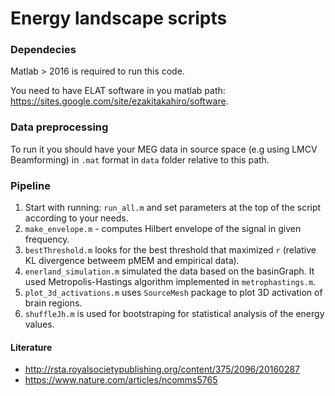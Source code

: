 # Energy landscape scripts

### Dependecies

Matlab > 2016 is required to run this code.

You need to have ELAT software in you matlab path: https://sites.google.com/site/ezakitakahiro/software.

### Data preprocessing
To run it you should have your MEG data in source space (e.g using LMCV Beamforming) in `.mat` format in `data` folder relative to this path.

### Pipeline

1. Start with running: `run_all.m` and set parameters at the top of the script according to your needs.
2. `make_envelope.m` - computes Hilbert envelope of the signal in given frequency.
3. `bestThreshold.m` looks for the best threshold that maximized `r` (relative KL divergence betweem pMEM and empirical data).
4. `enerland_simulation.m` simulated the data based on the basinGraph. It used Metropolis-Hastings algorithm implemented in `metrophastings.m`.
5. `plot_3d_activations.m` uses `SourceMesh` package to plot 3D activation of brain regions.
6. `shuffleJh.m` is used for bootstraping for statistical analysis of the energy values.

#### Literature

- http://rsta.royalsocietypublishing.org/content/375/2096/20160287
- https://www.nature.com/articles/ncomms5765

